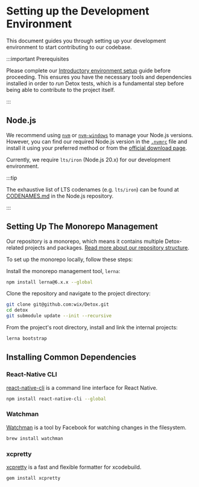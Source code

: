 # Setting up the Development Environment

This document guides you through setting up your development environment to start contributing to our codebase.

:::important Prerequisites

Please complete our [Introductory environment setup](../../introduction/environment-setup.md) guide before proceeding. This ensures you have the necessary tools and dependencies installed in order to _run_ Detox tests, which is a fundamental step before being able to contribute to the project itself.

:::

## Node.js

We recommend using [`nvm`](https://github.com/nvm-sh/nvm) or [`nvm-windows`](https://github.com/coreybutler/nvm-windows) to manage your Node.js versions. However, you can find our required Node.js version in the [`.nvmrc`](https://github.com/wix/Detox/blob/master/.nvmrc) file and install it using your preferred method or from the [official download page](https://nodejs.org/en/download/).

Currently, we require `lts/iron` (Node.js 20.x) for our development environment.

:::tip

The exhaustive list of LTS codenames (e.g. `lts/iron`)  can be found at [CODENAMES.md](https://github.com/nodejs/Release/blob/main/CODENAMES.md) in the Node.js repository.

:::

## Setting Up The Monorepo Management

Our repository is a monorepo, which means it contains multiple Detox-related projects and packages. [Read more about our repository structure](../code/overview.md#repository-structure).

To set up the monorepo locally, follow these steps:

Install the monorepo management tool, `lerna`:

```bash npm2yarn
npm install lerna@6.x.x --global
```

Clone the repository and navigate to the project directory:

```bash
git clone git@github.com:wix/Detox.git
cd detox
git submodule update --init --recursive
```

From the project's root directory, install and link the internal projects:

```bash
lerna bootstrap
```

## Installing Common Dependencies

### React-Native CLI

[react-native-cli] is a command line interface for React Native.

```bash npm2yarn
npm install react-native-cli --global
```

### Watchman

[Watchman] is a tool by Facebook for watching changes in the filesystem.

```bash
brew install watchman
```

### xcpretty

[xcpretty] is a fast and flexible formatter for xcodebuild.

```bash
gem install xcpretty
```

[react-native-cli]: https://www.npmjs.com/package/react-native-cli
[Watchman]: https://facebook.github.io/watchman/
[xcpretty]: https://github.com/xcpretty/xcpretty
